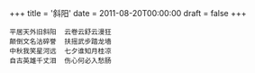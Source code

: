 +++
title = '斜阳'
date = 2011-08-20T00:00:00
draft = false
+++

```text
平居天外旧斜阳  云卷云舒云漫狂
颠倒文名沽碎誉  扶摇武步踏龙墙
中秋我笑星河远  七夕谁知月桂凉
自古英雄千丈泪  伤心何必入愁肠
```
